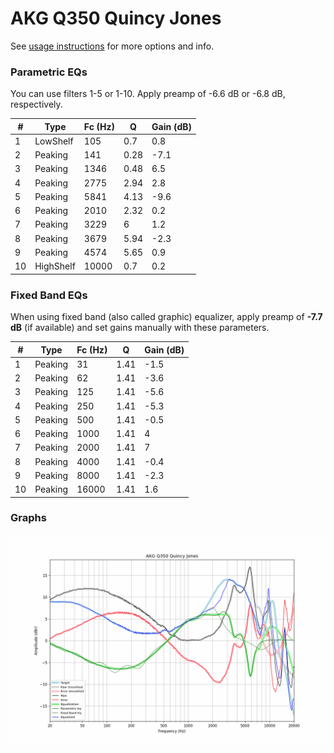 # AKG Q350 Quincy Jones
See [usage instructions](https://github.com/jaakkopasanen/AutoEq#usage) for more options and info.

### Parametric EQs
You can use filters 1-5 or 1-10. Apply preamp of -6.6 dB or -6.8 dB, respectively.

|   # | Type      |   Fc (Hz) |    Q |   Gain (dB) |
|-----|-----------|-----------|------|-------------|
|   1 | LowShelf  |       105 | 0.7  |         0.8 |
|   2 | Peaking   |       141 | 0.28 |        -7.1 |
|   3 | Peaking   |      1346 | 0.48 |         6.5 |
|   4 | Peaking   |      2775 | 2.94 |         2.8 |
|   5 | Peaking   |      5841 | 4.13 |        -9.6 |
|   6 | Peaking   |      2010 | 2.32 |         0.2 |
|   7 | Peaking   |      3229 | 6    |         1.2 |
|   8 | Peaking   |      3679 | 5.94 |        -2.3 |
|   9 | Peaking   |      4574 | 5.65 |         0.9 |
|  10 | HighShelf |     10000 | 0.7  |         0.2 |

### Fixed Band EQs
When using fixed band (also called graphic) equalizer, apply preamp of **-7.7 dB** (if available) and set gains manually with these parameters.

|   # | Type    |   Fc (Hz) |    Q |   Gain (dB) |
|-----|---------|-----------|------|-------------|
|   1 | Peaking |        31 | 1.41 |        -1.5 |
|   2 | Peaking |        62 | 1.41 |        -3.6 |
|   3 | Peaking |       125 | 1.41 |        -5.6 |
|   4 | Peaking |       250 | 1.41 |        -5.3 |
|   5 | Peaking |       500 | 1.41 |        -0.5 |
|   6 | Peaking |      1000 | 1.41 |         4   |
|   7 | Peaking |      2000 | 1.41 |         7   |
|   8 | Peaking |      4000 | 1.41 |        -0.4 |
|   9 | Peaking |      8000 | 1.41 |        -2.3 |
|  10 | Peaking |     16000 | 1.41 |         1.6 |

### Graphs
![](./AKG%20Q350%20Quincy%20Jones.png)

